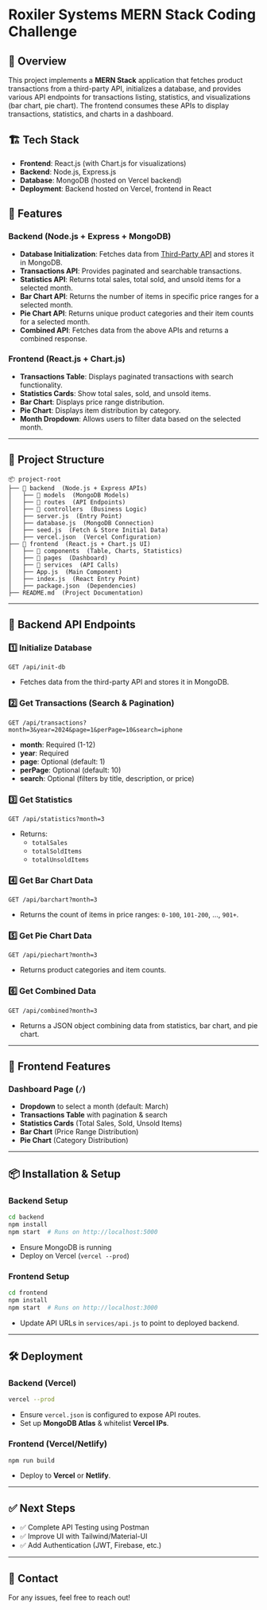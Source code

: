 # Roxiler Systems MERN Stack Coding Challenge

## 📌 Overview
This project implements a **MERN Stack** application that fetches product transactions from a third-party API, initializes a database, and provides various API endpoints for transactions listing, statistics, and visualizations (bar chart, pie chart). The frontend consumes these APIs to display transactions, statistics, and charts in a dashboard.

## 🏗️ Tech Stack
- **Frontend**: React.js (with Chart.js for visualizations)
- **Backend**: Node.js, Express.js
- **Database**: MongoDB (hosted on Vercel backend)
- **Deployment**: Backend hosted on Vercel, frontend in React

## 🚀 Features
### **Backend (Node.js + Express + MongoDB)**
- **Database Initialization**: Fetches data from [Third-Party API](https://s3.amazonaws.com/roxiler.com/product_transaction.json) and stores it in MongoDB.
- **Transactions API**: Provides paginated and searchable transactions.
- **Statistics API**: Returns total sales, total sold, and unsold items for a selected month.
- **Bar Chart API**: Returns the number of items in specific price ranges for a selected month.
- **Pie Chart API**: Returns unique product categories and their item counts for a selected month.
- **Combined API**: Fetches data from the above APIs and returns a combined response.

### **Frontend (React.js + Chart.js)**
- **Transactions Table**: Displays paginated transactions with search functionality.
- **Statistics Cards**: Show total sales, sold, and unsold items.
- **Bar Chart**: Displays price range distribution.
- **Pie Chart**: Displays item distribution by category.
- **Month Dropdown**: Allows users to filter data based on the selected month.

---
## 📂 Project Structure
```
📦 project-root
├── 📂 backend  (Node.js + Express APIs)
│   ├── 📂 models  (MongoDB Models)
│   ├── 📂 routes  (API Endpoints)
│   ├── 📂 controllers  (Business Logic)
│   ├── server.js  (Entry Point)
│   ├── database.js  (MongoDB Connection)
│   ├── seed.js  (Fetch & Store Initial Data)
│   ├── vercel.json  (Vercel Configuration)
├── 📂 frontend  (React.js + Chart.js UI)
│   ├── 📂 components  (Table, Charts, Statistics)
│   ├── 📂 pages  (Dashboard)
│   ├── 📂 services  (API Calls)
│   ├── App.js  (Main Component)
│   ├── index.js  (React Entry Point)
│   ├── package.json  (Dependencies)
├── README.md  (Project Documentation)
```

---
## 📡 Backend API Endpoints

### **1️⃣ Initialize Database**
```http
GET /api/init-db
```
- Fetches data from the third-party API and stores it in MongoDB.

### **2️⃣ Get Transactions (Search & Pagination)**
```http
GET /api/transactions?month=3&year=2024&page=1&perPage=10&search=iphone
```
- **month**: Required (1-12)
- **year**: Required
- **page**: Optional (default: 1)
- **perPage**: Optional (default: 10)
- **search**: Optional (filters by title, description, or price)

### **3️⃣ Get Statistics**
```http
GET /api/statistics?month=3
```
- Returns:
  - `totalSales`
  - `totalSoldItems`
  - `totalUnsoldItems`

### **4️⃣ Get Bar Chart Data**
```http
GET /api/barchart?month=3
```
- Returns the count of items in price ranges: `0-100`, `101-200`, ..., `901+`.

### **5️⃣ Get Pie Chart Data**
```http
GET /api/piechart?month=3
```
- Returns product categories and item counts.

### **6️⃣ Get Combined Data**
```http
GET /api/combined?month=3
```
- Returns a JSON object combining data from statistics, bar chart, and pie chart.

---
## 🎨 Frontend Features
### **Dashboard Page** (`/`)
- **Dropdown** to select a month (default: March)
- **Transactions Table** with pagination & search
- **Statistics Cards** (Total Sales, Sold, Unsold Items)
- **Bar Chart** (Price Range Distribution)
- **Pie Chart** (Category Distribution)

---
## 📦 Installation & Setup

### **Backend Setup**
```sh
cd backend
npm install
npm start  # Runs on http://localhost:5000
```
- Ensure MongoDB is running
- Deploy on Vercel (`vercel --prod`)

### **Frontend Setup**
```sh
cd frontend
npm install
npm start  # Runs on http://localhost:3000
```
- Update API URLs in `services/api.js` to point to deployed backend.

---
## 🛠 Deployment
### **Backend (Vercel)**
```sh
vercel --prod
```
- Ensure `vercel.json` is configured to expose API routes.
- Set up **MongoDB Atlas** & whitelist **Vercel IPs**.

### **Frontend (Vercel/Netlify)**
```sh
npm run build
```
- Deploy to **Vercel** or **Netlify**.

---
## ✅ Next Steps
- ✅ Complete API Testing using Postman
- ✅ Improve UI with Tailwind/Material-UI
- ✅ Add Authentication (JWT, Firebase, etc.)

---
## 📩 Contact
For any issues, feel free to reach out!

